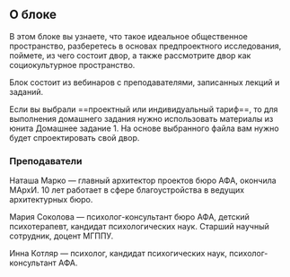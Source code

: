 ## О блоке

В этом блоке вы узнаете, что такое идеальное общественное пространство, разберетесь в основах предпроектного исследования, поймете, из чего состоит двор, а также рассмотрите двор как социокультурное пространство.

Блок состоит из вебинаров с преподавателями, записанных лекций и заданий.  

Если вы выбрали ==проектный или индивидуальный тариф==, то для выполнения домашнего задания нужно использовать материалы из юнита Домашнее задание 1. На основе выбранного файла вам нужно будет спроектировать свой двор.

### Преподаватели

Наташа Марко — главный архитектор проектов бюро АФА, окончила МАрхИ. 10 лет работает в сфере благоустройства в ведущих архитектурных бюро. 

Мария Соколова — психолог-консультант бюро АФА, детский психотерапевт, кандидат психологических наук. Старший научный сотрудник, доцент МГППУ.

Инна Котляр — психолог, кандидат психогических наук, психолог-консультант АФА.